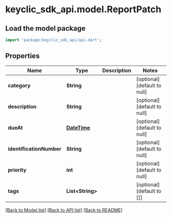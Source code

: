 # keyclic_sdk_api.model.ReportPatch

## Load the model package
```dart
import 'package:keyclic_sdk_api/api.dart';
```

## Properties
Name | Type | Description | Notes
------------ | ------------- | ------------- | -------------
**category** | **String** |  | [optional] [default to null]
**description** | **String** |  | [optional] [default to null]
**dueAt** | [**DateTime**](DateTime.md) |  | [optional] [default to null]
**identificationNumber** | **String** |  | [optional] [default to null]
**priority** | **int** |  | [optional] [default to null]
**tags** | **List&lt;String&gt;** |  | [optional] [default to []]

[[Back to Model list]](../README.md#documentation-for-models) [[Back to API list]](../README.md#documentation-for-api-endpoints) [[Back to README]](../README.md)


